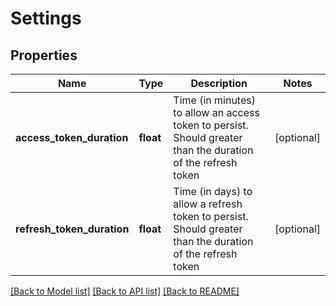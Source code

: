 # Settings

## Properties
Name | Type | Description | Notes
------------ | ------------- | ------------- | -------------
**access_token_duration** | **float** | Time (in minutes) to allow an access token to persist. Should greater than the duration of the refresh token | [optional] 
**refresh_token_duration** | **float** | Time (in days) to allow a refresh token to persist. Should greater than the duration of the refresh token | [optional] 

[[Back to Model list]](../README.md#documentation-for-models) [[Back to API list]](../README.md#documentation-for-api-endpoints) [[Back to README]](../README.md)


